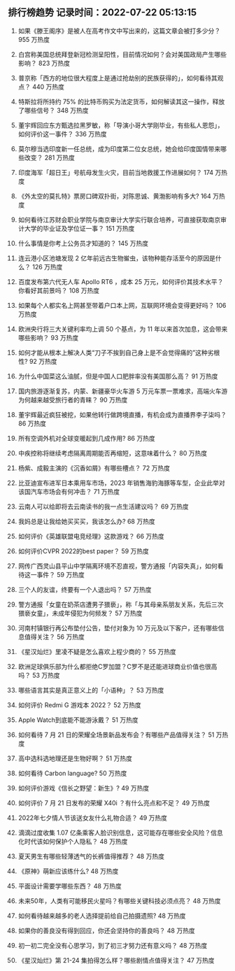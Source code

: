 
## 排行榜趋势 记录时间：2022-07-22 05:13:15
  
  1. 如果《滕王阁序》是被人在高考作文中写出来的，这篇文章会被打多少分？ 955 万热度
    
  2. 白宫称美国总统拜登新冠检测呈阳性，目前情况如何？会对美国政局产生哪些影响？ 823 万热度
    
  3. 普京称「西方的地位很大程度上是通过抢劫别的民族获得的」，如何看待其观点？ 440 万热度
    
  4. 特斯拉将所持约 75% 的比特币购买为法定货币，如何解读其这一操作，释放了哪些信号？ 348 万热度
    
  5. 董宇辉回应东方甄选拉黑罗敏，称「导演小哥大学刚毕业，有些私人恩怨」，如何评价这一事件？ 336 万热度
    
  6. 莫尔穆当选印度新一任总统，成为印度第二位女总统，她会给印度国情带来哪些改变？ 281 万热度
    
  7. 印度海军「超日王」号航母发生火灾，目前当地救援工作进展如何？ 174 万热度
    
  8. 《外太空的莫扎特》票房口碑双扑街，对陈思诚、黄渤影响有多大? 164 万热度
    
  9. 如何看待江苏财会职业学院与南京审计大学实行联合培养，可直接获取南京审计大学的毕业证及学位证一事？ 151 万热度
    
  10. 什么事情是你考上公务员才知道的？ 145 万热度
    
  11. 连云港小区池塘发现 2 亿年前远古生物鲎虫，该物种能存活至今的原因是什么？ 126 万热度
    
  12. 百度发布第六代无人车 Apollo RT6 ，成本 25 万元，如何评价其技术水平？你看好其前景吗？ 108 万热度
    
  13. 如果每个人都实名上网甚至带着户口本上网，互联网环境会变得更好吗？ 106 万热度
    
  14. 欧洲央行将三大关键利率均上调 50 个基点，为 11 年以来首次加息，这会带来哪些影响？ 93 万热度
    
  15. 如何才能从根本上解决人类“刀子不挨到自己身上是不会觉得痛的”这种劣根性? 92 万热度
    
  16. 为什么中国菜这么油腻，但是中国人口肥胖率没有美国那么高？ 91 万热度
    
  17. 国内旅游逐渐复苏，内蒙、新疆豪华火车游 5 万元车票一票难求，高端火车游为何越来越受旅行者的青睐？ 90 万热度
    
  18. 董宇辉最近疯狂被挖，如果他转行做跨境直播，有机会成为直播界李子柒吗？ 86 万热度
    
  19. 所有空调外机对全球变暖起到几成作用? 86 万热度
    
  20. 中疾控称将继续考虑隔离周期能否再缩短，这意味着什么？ 80 万热度
    
  21. 杨紫、成毅主演的《沉香如屑》有哪些槽点？ 72 万热度
    
  22. 比亚迪宣布进军日本乘用车市场，2023 年销售海豹海豚等车型，企业此举对该国汽车市场会有何冲击？ 71 万热度
    
  23. 云南人可以给即将去云南读书的我一点生活建议吗？ 69 万热度
    
  24. 我妈总是让我给她买买买，我该怎么办? 68 万热度
    
  25. 如何评价《英雄联盟电竞经理》这款游戏？ 66 万热度
    
  26. 如何评价CVPR 2022的best paper？ 59 万热度
    
  27. 网传广西灵山县平山中学隔离环境不忍直视，警方通报「内容失真」，如何看待这一事件？ 59 万热度
    
  28. 三个人的友谊，终要有一个人退出吗？ 57 万热度
    
  29. 警方通报「女童在奶茶店遭男子猥亵」，称「与其母亲系朋友关系，先后三次猥亵女童」，未成年侵犯为何频发？ 57 万热度
    
  30. 河南村镇银行再公布垫付公告，垫付对象为 10 万元及以下客户，还有哪些信息值得关注？ 56 万热度
    
  31. 《星汉灿烂》里凌不疑是怎么喜欢上程少商的？ 55 万热度
    
  32. 欧洲足球俱乐部为什么都拒绝C罗加盟？C罗不是还能进球商业价值也很高吗？ 53 万热度
    
  33. 哪些语言其实是真正意义上的「小语种」？ 53 万热度
    
  34. 如何评价 Redmi G 游戏本 2022？ 52 万热度
    
  35. Apple Watch到底能不能游泳戴？ 51 万热度
    
  36. 如何看待 7 月 21 日的荣耀全场景新品发布会？有哪些产品值得关注？ 51 万热度
    
  37. 高中选科选地理还是生物好啊？ 51 万热度
    
  38. 如何看待 Carbon language? 50 万热度
    
  39. 如何评价游戏《信长之野望：新生》? 49 万热度
    
  40. 如何评价 7 月 21 日发布的荣耀 X40i ？有什么亮点和不足？ 49 万热度
    
  41. 2022年七夕情人节该送女友什么礼物合适？ 49 万热度
    
  42. 滴滴过度收集 1.07 亿条乘客人脸识别信息，这可能存在哪些安全风险？信息化时代该如何保护个人隐私？ 48 万热度
    
  43. 夏天男生有哪些轻薄透气的长裤值得推荐？ 48 万热度
    
  44. 《原神》萌新应该练什么? 48 万热度
    
  45. 平面设计需要学哪些东西？ 48 万热度
    
  46. 未来50年，人类有可能移民火星吗？有哪些关键科技必须点亮？ 48 万热度
    
  47. 如何看待越来越多的老人选择提前给自己拍摄遗照? 48 万热度
    
  48. 如果你的善良没有得到回应，你还会坚持你的善良吗？ 48 万热度
    
  49. 初一初二完全没有心思学习，到了初三才努力还有意义吗？ 48 万热度
    
  50. 《星汉灿烂》第 21-24 集拍得怎么样？哪些剧情点值得关注？ 47 万热度
    